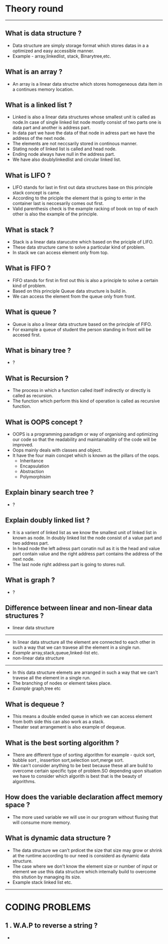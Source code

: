 # Theory round
---
## What is data structure ?
- Data structure are  simply storage format which stores datas in a a optimized and easy accessible manner.
- Example - array,linkedlist, stack, Binarytree,etc.
## What is an array ? 
- An array is a linear data structre which stores homogeneous data item in a continues memory location.
## What is a linked list ?
- Linked is also a linear data structures whose smallest unit is called as node.In case of single linked list node mostly consist of two parts one is data part and another is address part.
- In data part we have the data of that node in adress part we have the address of the next node.
- The elements are not neccsarily stored in continous manner.
- Stating node of linked list is called and head node.
- Ending node always have null in the address part.
- We have also doublylinkedlist and circular linked list.
## What is LIFO  ?
- LIFO stands for last in first out data structures base on this principle stack concept is came.
- According to the priciple the element that is going to enter in the container last is neccesarily comes out first.
- Valid parenthesis check is the example racking of book on top of each other is also the example of the principle.
## What is stack ?
- Stack is a linear data starucutre which based on the priciple of LIFO.
- These data structure came to solve a particular kind of problem.
- In stack we can access element only from top.
## What is FIFO ?
- FIFO stands for first in first out this is also a principle to solve a certain kind of problem.
- Based on this principle Queue data structure is build in.
- We can access the element from the queue only from front.
## What is queue ?
- Queue is also a linear data structure based on the principle of FIFO.
- For example a queue of student the person standing in front will be accesed first.
## What is binary tree ?
- ?
## What is Recursion ?
- The process in which a function called itself indirectly  or directly is called as recursion.
- The function which perform this kind of operation is called as recursive function.
## What is OOPS concept ?
- OOPS is a programming paradigm or way of organising and optimizing our code so that the readability and maintainability of the code will be improved.
- Oops mainly deals with classes and object.
- It have the four main concpet which is known as the pillars of the oops.
    - Inheritance
    - Encapsulation
    - Abstraction
    - Polymorphisim
## Explain binary search tree ?
- ?
## Explain doubly linked list ?
- It is a varient of linked list as we know the smallest unit of linked list in known as node. In doubly linked list the node consist of a value part and two address part.
- In head node the left adress part conatin null as it is the head and value part contain value and the right address part contains the address of the next node.
- The last node right address part is going to stores null.
## What is graph ?
- ?
## Difference between linear and non-linear data structures ?
- linear data structure
---
- In linear data structure all the element are connected to each other in such a way that we can travese all the element in a single run.
- *Example* array,stack,queue,linked-list etc.
- non-linear data structure 
---
- In this data structure elemets are arranged in such a way that we can't travese all the element in a single run.
- The branching of nodes or element takes place.
- *Example* graph,tree etc
## What is dequeue ?
- This means a double ended queue in which we can access element from both side this can also work as a stack.
- Theater seat arrangement is also example of dequeue.
## What is the best sorting algorithm ?
- There are different type of sorting algorithm for example - quick sort, bubble sort , inssertion sort,selection sort,merge sort.
- We can't consider anything to be best because these all are build to overcome certain specific type of problem.SO depending upon situation we have to consider which algorith is best that is the beauty of algorithms.
## How does the variable declaration affect memory space ?
- The more used variable we will use in our program without flusing that will consume more memory.
## What is dynamic data structure ? 
- The data structure we can't prdicet the size that size may grow or shrink at the runtime according to our need is considerd as dynamic data structure.
- The case where we don't know the element size or number of input or element we use this data structure which internally build to overcome this sitution by managing its size.
- Example stack linked list etc.
---
# CODING PROBLEMS
## 1 . W.A.P to reverse a string ?
-